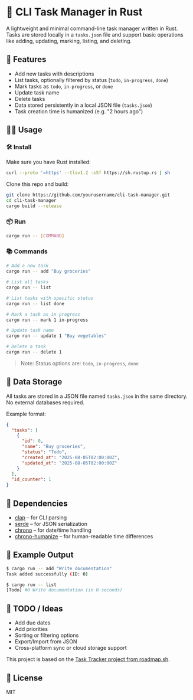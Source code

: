 # 📝 CLI Task Manager in Rust

A lightweight and minimal command-line task manager written in Rust. Tasks are stored locally in a `tasks.json` file and support basic operations like adding, updating, marking, listing, and deleting.

## 🚀 Features

- Add new tasks with descriptions
- List tasks, optionally filtered by status (`todo`, `in-progress`, `done`)
- Mark tasks as `todo`, `in-progress`, or `done`
- Update task name
- Delete tasks
- Data stored persistently in a local JSON file (`tasks.json`)
- Task creation time is humanized (e.g. "2 hours ago")

## 🧑‍💻 Usage

### 🛠 Install

Make sure you have Rust installed:

```bash
curl --proto '=https' --tlsv1.2 -sSf https://sh.rustup.rs | sh
```

Clone this repo and build:

```bash
git clone https://github.com/yourusername/cli-task-manager.git
cd cli-task-manager
cargo build --release
```

### 📦 Run

```bash
cargo run -- [COMMAND]
```

### 📚 Commands

```bash
# Add a new task
cargo run -- add "Buy groceries"

# List all tasks
cargo run -- list

# List tasks with specific status
cargo run -- list done

# Mark a task as in progress
cargo run -- mark 1 in-progress

# Update task name
cargo run -- update 1 "Buy vegetables"

# Delete a task
cargo run -- delete 1
```

> Note: Status options are: `todo`, `in-progress`, `done`

## 📁 Data Storage

All tasks are stored in a JSON file named `tasks.json` in the same directory. No external databases required.

Example format:

```json
{
  "tasks": [
    {
      "id": 0,
      "name": "Buy groceries",
      "status": "Todo",
      "created_at": "2025-08-05T02:00:00Z",
      "updated_at": "2025-08-05T02:00:00Z"
    }
  ],
  "id_counter": 1
}
```

## 🧰 Dependencies

- [clap](https://docs.rs/clap/latest/clap/) – for CLI parsing
- [serde](https://serde.rs/) – for JSON serialization
- [chrono](https://docs.rs/chrono/latest/chrono/) – for date/time handling
- [chrono-humanize](https://docs.rs/chrono-humanize/latest/chrono_humanize/) – for human-readable time differences

## 🧪 Example Output

```bash
$ cargo run -- add "Write documentation"
Task added successfully (ID: 0)

$ cargo run -- list
[Todo] #0 Write documentation (in 0 seconds)
```

## 🧹 TODO / Ideas

- Add due dates
- Add priorities
- Sorting or filtering options
- Export/Import from JSON
- Cross-platform sync or cloud storage support

This project is based on the [Task Tracker project from roadmap.sh](https://roadmap.sh/projects/task-tracker).

## 📄 License

MIT
